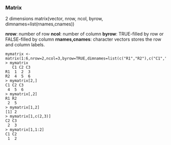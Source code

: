 ### Matrix 

2 dimensions
matrix(vector, nrow, ncol, byrow, dimnames=list(rnames,cnames))

**nrow**: number of row
**ncol**: number of column
**byrow**: TRUE-filled by row or FALSE-filled by column
**rnames,cnames**: character vectors stores the row and column labels.
```
mymatrix <- matrix(1:6,nrow=2,ncol=3,byrow=TRUE,dimnames=list(c("R1","R2"),c("C1","C2","C3")))
> mymatrix
   C1 C2 C3
R1  1  2  3
R2  4  5  6
> mymatrix[2,]
C1 C2 C3 
 4  5  6 
> mymatrix[,2]
R1 R2 
 2  5 
> mymatrix[1,2]
[1] 2
> mymatrix[1,c(2,3)]
C2 C3 
 2  3 
> mymatrix[1,1:2]
C1 C2 
 1  2 

```

